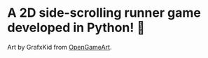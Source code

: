 # A 2D side-scrolling runner game developed in Python! 🧅

Art by GrafxKid from [OpenGameArt](https://opengameart.org/content/arcade-platformer-assets).
